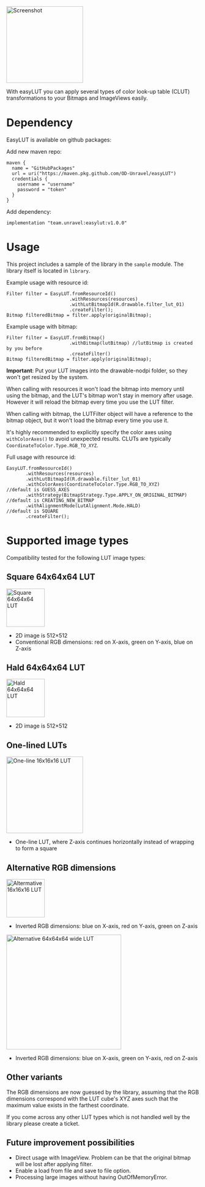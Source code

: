 <img src="screenshot.png" width="200" title="Screenshot" />

With easyLUT you can apply several types of color look-up table (CLUT) transformations to your Bitmaps and ImageViews easily.

# Dependency

EasyLUT is available on github packages:

Add new maven repo:
    
    maven {
      name = "GitHubPackages"
      url = uri("https://maven.pkg.github.com/OD-Unravel/easyLUT")
      credentials {
        username = "username"
        password = "token"
      }
    }
Add dependency:

    implementation "team.unravel:easylut:v1.0.0"

# Usage

This project includes a sample of the library in the `sample` module. The library itself is located in `library`.

Example usage with resource id:

    Filter filter = EasyLUT.fromResourceId()
                           .withResources(resources)
                           .withLutBitmapId(R.drawable.filter_lut_01)
                           .createFilter();
    Bitmap filteredBitmap = filter.apply(originalBitmap);

Example usage with bitmap:

    Filter filter = EasyLUT.fromBitmap()
                           .withBitmap(lutBitmap) //lutBitmap is created by you before
                           .createFilter()
    Bitmap filteredBitmap = filter.apply(originalBitmap);

**Important**: Put your LUT images into the drawable-nodpi folder, so they won't get resized by the system.

When calling with resources it won't load the bitmap into memory until using the bitmap, and the LUT's bitmap won't stay in memory after usage. However it will reload the bitmap every time you use the LUT filter.

When calling with bitmap, the LUTFilter object will have a reference to the bitmap object, but it won't load the bitmap every time you use it.

It's highly recommended to explicitly specify the color axes using `withColorAxes()` to avoid unexpected results. CLUTs are typically `CoordinateToColor.Type.RGB_TO_XYZ`.

Full usage with resource id:

    EasyLUT.fromResourceId()
           .withResources(resources)
           .withLutBitmapId(R.drawable.filter_lut_01)
           .withColorAxes(CoordinateToColor.Type.RGB_TO_XYZ)           //default is GUESS_AXES
           .withStrategy(BitmapStrategy.Type.APPLY_ON_ORIGINAL_BITMAP) //default is CREATING_NEW_BITMAP
           .withAlignmentMode(LutAlignment.Mode.HALD)                  //default is SQUARE
           .createFilter();

# Supported image types

Compatibility tested for the following LUT image types:

## Square 64x64x64 LUT

<img src="sample/src/main/res/drawable-nodpi/identity_square_8.png?raw=true" width="100" title="Square 64x64x64 LUT" />

- 2D image is 512×512
 - Conventional RGB dimensions: red on X-axis, green on Y-axis, blue on Z-axis

## Hald 64x64x64 LUT

<img src="sample/src/main/res/drawable-nodpi/identity_hald_8.png?raw=true" width="100" title="Hald 64x64x64 LUT" />

 - 2D image is 512×512

## One-lined LUTs

<img src="sample/src/main/res/drawable-nodpi/filter_wide_4_00.png?raw=true" width="200" title="One-line 16x16x16 LUT" />

- One-line LUT, where Z-axis continues horizontally instead of wrapping to form a square

## Alternative RGB dimensions

<img src="sample/src/main/res/drawable-nodpi/filter_square_4_brg.png?raw=true" width="100" title="Altermative 16x16x16 LUT" />

 - Inverted RGB dimensions: blue on X-axis, red on Y-axis, green on Z-axis

<img src="sample/src/main/res/drawable-nodpi/filter_wide_8_bgr.png?raw=true" width="300" title="Alternative 64x64x64 wide LUT" />

- Inverted RGB dimensions: blue on X-axis, green on Y-axis, red on Z-axis

## Other variants

The RGB dimensions are now guessed by the library, assuming that the RGB dimensions correspond with the LUT cube's XYZ axes such that the maximum value exists in the farthest coordinate.

If you come across any other LUT types which is not handled well by the library please create a ticket.

## Future improvement possibilities

 - Direct usage with ImageView. Problem can be that the original bitmap will be lost after applying filter.
 - Enable a load from file and save to file option. 
 - Processing large images without having OutOfMemoryError.
